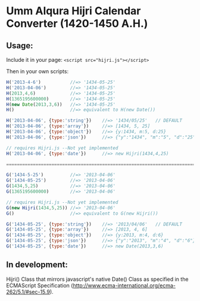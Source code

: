 Umm Alqura Hijri Calendar Converter (1420-1450 A.H.)
====================================================

Usage:
-------
Include it in your page:
`<script src="hijri.js"></script>`

Then in your own scripts:
```javascript
H('2013-4-6')			//=> '1434-05-25'
H('2013-04-06')			//=> '1434-05-25'
H(2013,4,6)				//=> '1434-05-25'
H(1365195600000)		//=> '1434-05-25'
H(new Date(2013,3,6))	//=> '1434-05-25'
H()						//=> equivalent to H(new Date())

H('2013-04-06', {type:'string'}) 	//=> '1434/05/25'	// DEFAULT
H('2013-04-06', {type:'array'}) 	//=> [1434, 5, 25]
H('2013-04-06', {type:'object'}) 	//=> {y:1434, m:5, d:25}
H('2013-04-06', {type:'json'}) 		//=> {"y":"1434", "m":"5", "d":"25"}

// requires Hijri.js --Not yet implemented
H('2013-04-06', {type:'date'}) 		//=> new Hijri(1434,4,25)

===========================================================================

G('1434-5-25')			//=> '2013-04-06'
G('1434-05-25')			//=> '2013-04-06'
G(1434,5,25)			//=> '2013-04-06'
G(1365195600000)		//=> '2013-04-06'

// requires Hijri.js --Not yet implemented
G(new Hijri(1434,5,25))	//=> '2013-04-06'
G()						//=> equivalent to G(new Hijri())

G('1434-05-25', {type:'string'}) 	//=> '2013/04/06'	// DEFAULT
G('1434-05-25', {type:'array'}) 	//=> [2013, 4, 6]
G('1434-05-25', {type:'object'}) 	//=> {y:2013, m:4, d:6}
G('1434-05-25', {type:'json'}) 		//=> {"y":"2013", "m":"4", "d":"6"}
G('1434-05-25', {type:'date'}) 		//=> new Date(2013,3,6)
```

In development:
----------------
Hijri() Class that mirrors javascript's native Date() Class as specified in the ECMAScript Specification (http://www.ecma-international.org/ecma-262/5.1/#sec-15.9).
